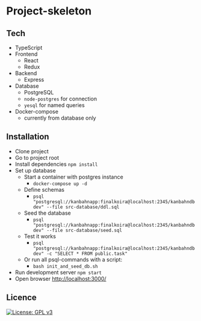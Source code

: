 # Project-skeleton

## Tech

- TypeScript
- Frontend
  - React
  - Redux
- Backend
  - Express
- Database
  - PostgreSQL
  - `node-postgres` for connection
  - `yesql` for named queries
- Docker-compose
  - currently from database only

## Installation

- Clone project
- Go to project root
- Install dependencies `npm install`
- Set up database
  - Start a container with postgres instance
    - `docker-compose up -d`
  - Define schemas
    - `psql "postgresql://kanbahnapp:finalkoira@localhost:2345/kanbahndbdev" --file src-database/ddl.sql`
  - Seed the database
    - `psql "postgresql://kanbahnapp:finalkoira@localhost:2345/kanbahndbdev" --file src-database/seed.sql`
  - Test it works
    - `psql "postgresql://kanbahnapp:finalkoira@localhost:2345/kanbahndbdev" -c "SELECT * FROM public.task"`
  - Or run all psql-commands with a script:
    - `bash init_and_seed_db.sh`
- Run development server `npm start`
- Open browser [http://localhost:3000/](http://localhost:3000/)

## Licence

[![License: GPL v3](https://img.shields.io/badge/License-GPL%20v3-blue.svg)](https://www.gnu.org/licenses/gpl-3.0)